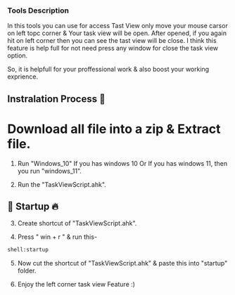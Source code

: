 ### Tools Description

In this tools you can use for access Tast View only move your mouse carsor on left topc corner & Your task view will be open.
After opened, if you again hit on left corner then you can see the tast view will be close. 
I think this feature is help full for not need press any window for close the task view option.
<br>

So, it is helpfull for your proffessional work & also boost your working exprience.


## Instralation Process 🚀


# Download all file into a zip & Extract file.

1) Run "Windows_10" If you has windows 10 Or If you has windows 11, then you run "windows_11".

2) Run the "TaskViewScript.ahk".


## 🚀 Startup 🔥

3) Create shortcut of "TaskViewScript.ahk".

4) Press " win + r " & run this-
```bash 
shell:startup
```

5) Now cut the shortcut of "TaskViewScript.ahk" & paste this into "startup" folder.


6) Enjoy the left corner task view Feature :)


